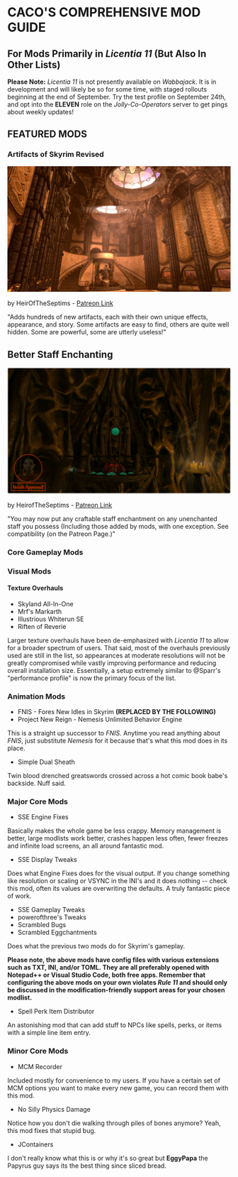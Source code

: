 # CACO'S COMPREHENSIVE MOD GUIDE

## For Mods Primarily in _Licentia 11_ (But Also In Other Lists)

**Please Note:** _Licentia 11_ is not presently available on _Wabbajack._ It is in development and will likely be so for some time, with staged rollouts beginning at the end of September. Try the test profile on September 24th, and opt into the **ELEVEN** role on the _Jolly-Co-Operators_ server to get pings about weekly updates!

## FEATURED MODS

### Artifacts of Skyrim Revised

![Artifacts of Skyrim Museum](images/Artifacts.jpeg) 

by HeirOfTheSeptims - [Patreon Link](https://www.patreon.com/tyro/)

"Adds hundreds of new artifacts, each with their own unique effects, appearance, and story. Some artifacts are easy to find, others are quite well hidden. Some are powerful, some are utterly useless!" 

## Better Staff Enchanting

![Approved](images/EnchanterPicWithSeal.png)

by HeirofTheSeptims - [Patreon Link](https://www.patreon.com/tyro/)

"You may now put any craftable staff enchantment on any unenchanted staff you possess (Including those added by mods, with one exception.  See compatibility (on the Patreon Page.)"


### Core Gameplay Mods

### Visual Mods

#### Texture Overhauls

- Skyland All-In-One
- Mrf's Markarth
- Illustrious Whiterun SE
- Riften of Reverie

Larger texture overhauls have been de-emphasized with _Licentia 11_ to allow for a broader spectrum of users. That said, most of the overhauls previously used are still in the list, so appearances at moderate resolutions will not be greatly compromised while vastly improving performance and reducing overall installation size. Essentially, a setup extremely similar to @Sparr's "performance profile" is now the primary focus of the list.

### Animation Mods

- FNIS - Fores New Idles in Skyrim **(REPLACED BY THE FOLLOWING)**
- Project New Reign - Nemesis Unlimited Behavior Engine

This is a straight up successor to _FNIS._ Anytime you read anything about _FNIS_, just substitute _Nemesis_ for it because that's what this mod does in its place. 

- Simple Dual Sheath

Twin blood drenched greatswords crossed across a hot comic book babe's backside. Nuff said.

### Major Core Mods

- SSE Engine Fixes

Basically makes the whole game be less crappy. Memory management is better, large modlists work better, crashes happen less often, fewer freezes and infinite load screens, an all around fantastic mod.

- SSE Display Tweaks

Does what Engine Fixes does for the visual output. If you change something like resolution or scaling or VSYNC in the INI's and it does nothing -- check this mod, often its values are overwriting the defaults. A truly fantastic piece of work.

- SSE Gameplay Tweaks
- powerofthree's Tweaks
- Scrambled Bugs
- Scrambled Eggchantments

Does what the previous two mods do for Skyrim's gameplay. 

**Please note, the above mods have config files with various extensions such as TXT, INI, and/or TOML. They are all preferably opened with Notepad++ or Visual Studio Code, both free apps. Remember that configuring the above mods on your own violates _Rule 11_ and should only be discussed in the modification-friendly support areas for your chosen modlist.**

- Spell Perk Item Distributor

An astonishing mod that can add stuff to NPCs like spells, perks, or items with a simple line item entry. 

### Minor Core Mods

- MCM Recorder

Included mostly for convenience to my users. If you have a certain set of MCM options you want to make every new game, you can record them with this mod. 

- No Silly Physics Damage

Notice how you don't die walking through piles of bones anymore? Yeah, this mod fixes that stupid bug.

- JContainers

I don't really know what this is or why it's so great but **EggyPapa** the Papyrus guy says its the best thing since sliced bread.

